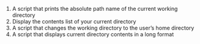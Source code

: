 1. A script that prints the absolute path name of the current working directory
2. Display the contents list of your current directory
3. A script that changes the working directory to the user’s home directory
4. A script that displays current directory contents in a long format
